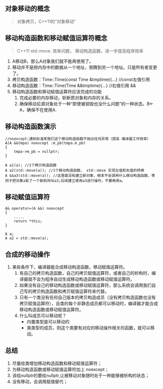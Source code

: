 ## 对象移动的概念
>对象拷贝，C++11的“对象移动”

## 移动构造函数和移动赋值运算符概念
>C++11 std::move. 效率问题， 移动构造函数，进一步提高程序效率
1. A移动B，那么A对象我们就不能再使用了。
2. 移动并不是把内存中的数据从一个地址，倒腾到另一个地址。只是所有者变更了。
3. 拷贝构造函数：Time::Time(const Time &tmptime){...}      //const左值引用
4. 移动构造函数：Time::Time(Time &&tmptime){...}     //右值引用 &&
5. 移动构造函数和移动赋值运算符应该完成的功能
   1. 完成必要的内存移动，斩断原对象和内存的关系。
   2. 确保移动后源对象处于一种“即使被销毁也没什么问题”的一种状态。B<-A，确保不在使用A.
   
## 移动构造函数演示
```
//noexcept:通知标准库我们这个移动构造函数不抛出任何异常（提高 编译器工作效率）
A(A &&tmpa) noexcept :m_pb(tmpa.m_pb)
{
    tmpa->m_pb = nullptr;
}

A a1(a); //1个拷贝构造函数
A a2(std::move(a)); //1个移动构造函数， std::move 实现左值和右值的转换
A &&a3(std::move(a)); //这里面没有建立新对象，根本不会调用什么移动构造函数，等同于把对象a有了一个新别外叫a3;后续建立使用a3进行操作，不要再用a。
```

## 移动赋值运算符
```
A& operator=(A &&) noexcept
{
    .....
    return *this;
}

A a;
A a2 = std::move(a);
```

## 合成的移动操作
1. 某些条件下，编译器能合成移动构造函数，移动赋值运算符。
   1. 有自己的拷贝构造函数，自己的拷贝赋值运算符，或者自己的析构时，编译器就不会为程序自动生成移动构造函数或移动赋值运算符。
   2. 如果没有自己的移动构造函数或移动赋值运算符，那么系统会调用我们自己写的拷贝构造函数和拷贝赋值运算符来代替。
   3. 只有一个类没有任何自己版本的拷贝构造成员（没有拷贝构造函数也没有拷贝赋值运算符），且类的每个非静态成员都可以移动时，编译器才能合成移动构造函数或移动赋值运算符。
   4. 什么叫成员可以移动呢？
      * 内置类型是可以移动的
      * 类类型的成员，则这个类要有对应的移动操作相关的函数，就可以移动。

## 总结
1. 尽量给类增加移动构造函数和移动赋值运算符；
2. 为移动构造函数或移动赋值运算符加上 noexcept；
3. 该给nullptr的要给nullptr,让被移动对象随时处于一种能够被析构的状态；
4. 没有移动，会调用赋值替代；
